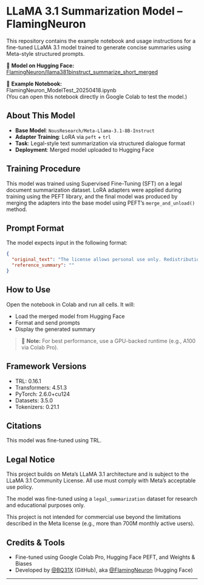 # LLaMA 3.1 Summarization Model – FlamingNeuron

This repository contains the example notebook and usage instructions for a fine-tuned LLaMA 3.1 model trained to generate concise summaries using Meta-style structured prompts.

🧠 **Model on Hugging Face:**  
[FlamingNeuron/llama381binstruct_summarize_short_merged](https://huggingface.co/FlamingNeuron/llama381binstruct_summarize_short_merged)

📓 **Example Notebook:**  
FlamingNeuron_ModelTest_20250418.ipynb  
(You can open this notebook directly in Google Colab to test the model.)

## About This Model

- **Base Model**: `NousResearch/Meta-Llama-3.1-8B-Instruct`
- **Adapter Training**: LoRA via `peft` + `trl`
- **Task**: Legal-style text summarization via structured dialogue format
- **Deployment**: Merged model uploaded to Hugging Face

## Training Procedure

This model was trained using Supervised Fine-Tuning (SFT) on a legal document summarization dataset. LoRA adapters were applied during training using the PEFT library, and the final model was produced by merging the adapters into the base model using PEFT’s `merge_and_unload()` method.

## Prompt Format

The model expects input in the following format:

```json
{
  "original_text": "The license allows personal use only. Redistribution requires explicit permission.",
  "reference_summary": ""
}
```

## How to Use

Open the notebook in Colab and run all cells. It will:

- Load the merged model from Hugging Face
- Format and send prompts
- Display the generated summary

> 📌 **Note:** For best performance, use a GPU-backed runtime (e.g., A100 via Colab Pro).

## Framework Versions

- TRL: 0.16.1
- Transformers: 4.51.3
- PyTorch: 2.6.0+cu124
- Datasets: 3.5.0
- Tokenizers: 0.21.1

## Citations

This model was fine-tuned using TRL.

## Legal Notice

This project builds on Meta’s LLaMA 3.1 architecture and is subject to the LLaMA 3.1 Community License. All use must comply with Meta’s acceptable use policy.

The model was fine-tuned using a `legal_summarization` dataset for research and educational purposes only.

This project is not intended for commercial use beyond the limitations described in the Meta license (e.g., more than 700M monthly active users).

## Credits & Tools

- Fine-tuned using Google Colab Pro, Hugging Face PEFT, and Weights & Biases
- Developed by [@BQ31X](https://github.com/BQ31X) (GitHub), aka [@FlamingNeuron](https://huggingface.co/FlamingNeuron) (Hugging Face)
---
